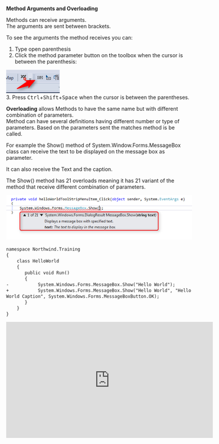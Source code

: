 ﻿**Method Arguments and Overloading**  

Methods can receive arguments.  
The arguments are sent between brackets.

To see the arguments the method receives you can:
1. Type open parenthesis  
2. Click the method parameter button on the toolbox when the cursor is between the parenthesis:  
 
![Show Arguments](Show-Arguments.png)  
3. Press <kbd>Ctrl</kbd>+<kbd>Shift</kbd>+<kbd>Space</kbd> when the cursor is between the parentheses.

  
**Overloading** allows Methods to have the same name but with different combination of parameters.  
Method can have several definitions having different number or type of parameters.
Based on the parameters sent the matches method is be called.  


 
For example the Show() method of System.Window.Forms.MessageBox class can receive the text to be displayed on the message box as parameter.  

It can also receive the Text and the caption.  

The Show() method has 21 overloads meaning it has 21 variant of the method that receive different combination of parameters.  

![Method Overloading](Method_Overloading.png)


```csdiff
namespace Northwind.Training
{
    class HelloWorld
    {
       public void Run()
       {
-           System.Windows.Forms.MessageBox.Show("Hello World");
+           System.Windows.Forms.MessageBox.Show("Hello World", "Hello World Caption", System.Windows.Forms.MessageBoxButton.OK);
       }     
    }
}
```

 <iframe width="560" height="315" src="https://www.youtube.com/embed/Z97ayKhfYtE" frameborder="0" allowfullscreen></iframe>
